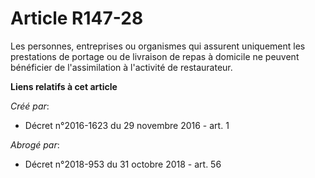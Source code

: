 # Article R147-28

Les  personnes, entreprises ou organismes qui assurent uniquement les  prestations de portage ou de livraison de repas à
domicile ne peuvent  bénéficier de l'assimilation à l'activité de restaurateur.

**Liens relatifs à cet article**

_Créé par_:

  - Décret n°2016-1623 du 29 novembre 2016 - art. 1

_Abrogé par_:

  - Décret n°2018-953 du 31 octobre 2018 - art. 56
